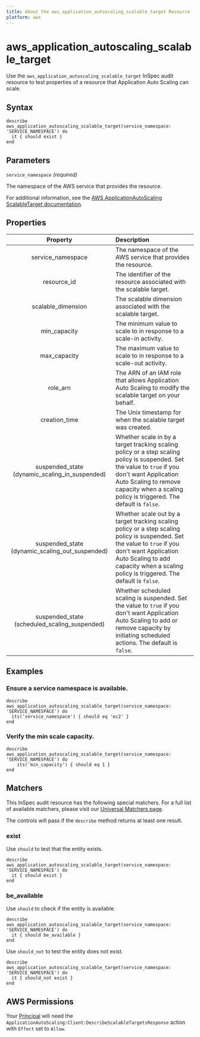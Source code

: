 ```yaml
---
title: About the aws_application_autoscaling_scalable_target Resource
platform: aws
---
```


# aws_application_autoscaling_scalable_target

Use the `aws_application_autoscaling_scalable_target` InSpec audit resource to test properties of a resource that Application Auto Scaling can scale.

## Syntax

    describe aws_application_autoscaling_scalable_target(service_namespace: 'SERVICE_NAMESPACE') do
      it { should exist }
    end

## Parameters

`service_namespace` _(required)_

The namespace of the AWS service that provides the resource.

For additional information, see the [AWS ApplicationAutoScaling ScalableTarget documentation](https://docs.aws.amazon.com/AWSCloudFormation/latest/UserGuide/aws-resource-applicationautoscaling-scalabletarget.html).

## Properties

| Property | Description |
| :---: | :--- |
| service_namespace | The namespace of the AWS service that provides the resource. |
| resource_id | The identifier of the resource associated with the scalable target. |
| scalable_dimension | The scalable dimension associated with the scalable target. |
| min_capacity | The minimum value to scale to in response to a scale-in activity. |
| max_capacity | The maximum value to scale to in response to a scale-out activity. |
| role_arn | The ARN of an IAM role that allows Application Auto Scaling to modify the scalable target on your behalf. |
| creation_time | The Unix timestamp for when the scalable target was created. |
| suspended_state (dynamic_scaling_in_suspended) | Whether scale in by a target tracking scaling policy or a step scaling policy is suspended. Set the value to `true` if you don't want Application Auto Scaling to remove capacity when a scaling policy is triggered. The default is `false`. |
| suspended_state (dynamic_scaling_out_suspended) | Whether scale out by a target tracking scaling policy or a step scaling policy is suspended. Set the value to `true` if you don't want Application Auto Scaling to add capacity when a scaling policy is triggered. The default is `false`. |
| suspended_state (scheduled_scaling_suspended) | Whether scheduled scaling is suspended. Set the value to `true` if you don't want Application Auto Scaling to add or remove capacity by initiating scheduled actions. The default is `false`. |

## Examples

### Ensure a service namespace is available.

    describe aws_application_autoscaling_scalable_target(service_namespace: 'SERVICE_NAMESPACE') do
      its('service_namespace') { should eq 'ec2' }
    end

### Verify the min scale capacity.

    describe aws_application_autoscaling_scalable_target(service_namespace: 'SERVICE_NAMESPACE') do
        its('min_capacity') { should eq 1 }
    end

## Matchers

This InSpec audit resource has the following special matchers. For a full list of available matchers, please visit our [Universal Matchers page](https://www.inspec.io/docs/reference/matchers/).

The controls will pass if the `describe` method returns at least one result.

### exist

Use `should` to test that the entity exists.

    describe aws_application_autoscaling_scalable_target(service_namespace: 'SERVICE_NAMESPACE') do
      it { should exist }
    end

### be_available

Use `should` to check if the entity is available.

    describe aws_application_autoscaling_scalable_target(service_namespace: 'SERVICE_NAMESPACE') do
      it { should be_available }
    end

Use `should_not` to test the entity does not exist.

    describe aws_application_autoscaling_scalable_target(service_namespace: 'SERVICE_NAMESPACE') do
      it { should_not exist }
    end

## AWS Permissions

Your [Principal](https://docs.aws.amazon.com/IAM/latest/UserGuide/intro-structure.html#intro-structure-principal) will need the `ApplicationAutoScaling:Client:DescribeScalableTargetsResponse` action with `Effect` set to `Allow`.
